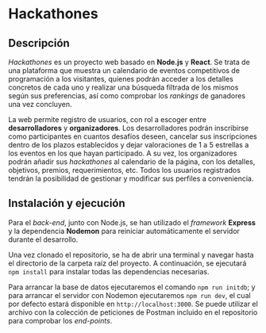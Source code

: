 # Hackathones

## Descripción

*Hackathones* es un proyecto web basado en **Node.js** y **React**. Se trata de una plataforma que muestra un calendario de eventos competitivos de programación a los visitantes, quienes podrán acceder a los detalles concretos de cada uno y realizar una búsqueda filtrada de los mismos según sus preferencias, así como comprobar los *rankings* de ganadores una vez concluyen. 

La web permite registro de usuarios, con rol a escoger entre **desarrolladores** y **organizadores**. Los desarrolladores podrán inscribirse como participantes en cuantos desafíos deseen, cancelar sus inscripciones dentro de los plazos establecidos y dejar valoraciones de 1 a 5 estrellas a los eventos en los que hayan participado. A su vez, los organizadores podrán añadir sus *hackathones* al calendario de la página, con los detalles, objetivos, premios, requerimientos, etc. Todos los usuarios registrados tendrán la posibilidad de gestionar y modificar sus perfiles a conveniencia.

## Instalación y ejecución

Para el *back-end*, junto con Node.js, se han utilizado el *framework* **Express** y la dependencia **Nodemon** para reiniciar automáticamente el servidor durante el desarrollo.

Una vez clonado el repositorio, se ha de abrir una terminal y navegar hasta el directorio de la carpeta raíz del proyecto. A continuación, se ejecutará `npm install` para instalar todas las dependencias necesarias. 

Para arrancar la base de datos ejecutaremos el comando `npm run initdb`; y para arrancar el servidor con Nodemon ejecutaremos `npm run dev`, el cual por defecto estará disponible en `http://localhost:3000`.  Se puede utilizar el archivo con la colección de peticiones de Postman incluido en el repositorio para comprobar los *end-points*.